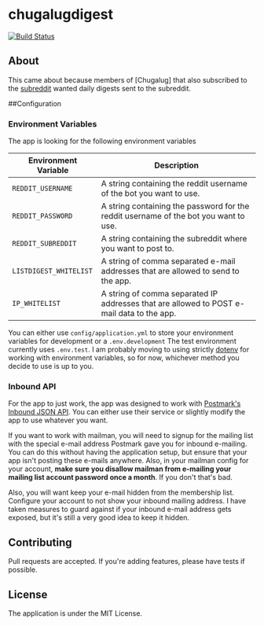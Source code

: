 # chugalugdigest
[![Build Status](https://travis-ci.org/seabre/chugalugdigest.png)](https://travis-ci.org/seabre/chugalugdigest)

## About

This came about because members of [Chugalug] that also subscribed to the [subreddit](http://www.reddit.com/r/chugalug) wanted daily digests sent to the subreddit.

##Configuration

### Environment Variables

The app is looking for the following environment variables

| Environment Variable   | Description                                                                               |
| -----------------------| ----------------------------------------------------------------------------------------- |
| `REDDIT_USERNAME`      | A string containing the reddit username of the bot you want to use.                       |
| `REDDIT_PASSWORD`      | A string containing the password for the reddit username of the bot you want to use.      |
| `REDDIT_SUBREDDIT`     | A string containing the subreddit where you want to post to.                              |
| `LISTDIGEST_WHITELIST` | A string of comma separated e-mail addresses that are allowed to send to the app.         |
| `IP_WHITELIST`         | A string of comma separated IP addresses that are allowed to POST e-mail data to the app. |

You can either use `config/application.yml` to store your environment variables for development or a `.env.development`
The test environment currently uses `.env.test`. I am probably moving to using strictly [dotenv](https://github.com/bkeepers/dotenv) for working with environment variables, so for now, whichever method you decide to use is up to you.

### Inbound API

For the app to just work, the app was designed to work with [Postmark's Inbound JSON API](http://developer.postmarkapp.com/developer-inbound.html). You can either use their service or slightly modify the app to use whatever you want.

If you want to work with mailman, you will need to signup for the mailing list with the special e-mail address Postmark gave you for inbound e-mailing. 
You can do this without having the application setup, but ensure that your app isn't posting these e-mails anywhere. Also, in your mailman config for your account, **make sure you disallow mailman from e-mailing your mailing list account password once a month**. If you don't that's bad.

Also, you will want keep your e-mail hidden from the membership list. Configure your account to not show your inbound mailing address. I have taken measures to guard against if your inbound e-mail address gets exposed, but it's still a very good idea to keep it hidden.

## Contributing

Pull requests are accepted. If you're adding features, please have tests if possible.

## License

The application is under the MIT License.

